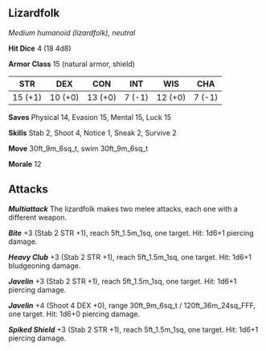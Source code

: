 ## Lizardfolk

*Medium humanoid (lizardfolk), neutral*

**Hit Dice** 4 (18 4d8)

**Armor Class** 15 (natural armor, shield)

| STR     | DEX     | CON     | INT     | WIS     | CHA     |
|---------|---------|---------|---------|---------|---------|
| 15 (+1) | 10 (+0) | 13 (+0) |  7 (-1) | 12 (+0) |  7 (-1) |

**Saves** Physical 14, Evasion 15, Mental 15, Luck 15

**Skills** Stab 2, Shoot 4, Notice 1, Sneak 2, Survive 2

**Move** 30ft\_9m\_6sq\_t, swim 30ft\_9m\_6sq\_t

**Morale** 12

## Attacks

***Multiattack*** The lizardfolk makes two melee attacks, each one with a different weapon.

***Bite*** +3 (Stab 2 STR +1), reach 5ft\_1.5m\_1sq, one target. Hit: 1d6+1 piercing damage.

***Heavy Club*** +3 (Stab 2 STR +1), reach 5ft\_1.5m\_1sq, one target. Hit: 1d6+1 bludgeoning damage.

***Javelin*** +3 (Stab 2 STR +1), reach 5ft\_1.5m\_1sq, one target. Hit: 1d6+1 piercing damage.

***Javelin*** +4 (Shoot 4 DEX +0), range 30ft\_9m\_6sq\_t / 120ft\_36m\_24sq\_FFF, one target. Hit: 1d6+0 piercing damage.

***Spiked Shield*** +3 (Stab 2 STR +1), reach 5ft\_1.5m\_1sq, one target. Hit: 1d6+1 piercing damage.


